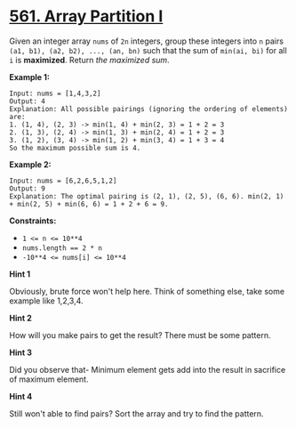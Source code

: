 # [561. Array Partition I](https://leetcode.com/problems/array-partition-i/)

Given an integer array `nums` of `2n` integers, group these integers into `n` pairs `(a1, b1), (a2, b2), ..., (an, bn)` such that the sum of `min(ai, bi)` for all `i` is **maximized**. Return _the maximized sum_.

**Example 1:**

    Input: nums = [1,4,3,2]
    Output: 4
    Explanation: All possible pairings (ignoring the ordering of elements) are:
    1. (1, 4), (2, 3) -> min(1, 4) + min(2, 3) = 1 + 2 = 3
    2. (1, 3), (2, 4) -> min(1, 3) + min(2, 4) = 1 + 2 = 3
    3. (1, 2), (3, 4) -> min(1, 2) + min(3, 4) = 1 + 3 = 4
    So the maximum possible sum is 4.

**Example 2:**

    Input: nums = [6,2,6,5,1,2]
    Output: 9
    Explanation: The optimal pairing is (2, 1), (2, 5), (6, 6). min(2, 1) + min(2, 5) + min(6, 6) = 1 + 2 + 6 = 9.

**Constraints:**

-   `1 <= n <= 10**4`
-   `nums.length == 2 * n`
-   `-10**4 <= nums[i] <= 10**4`

**Hint 1**

Obviously, brute force won't help here. Think of something else, take some example like 1,2,3,4.

**Hint 2**

How will you make pairs to get the result? There must be some pattern.

**Hint 3**

Did you observe that- Minimum element gets add into the result in sacrifice of maximum element.

**Hint 4**

Still won't able to find pairs? Sort the array and try to find the pattern.
